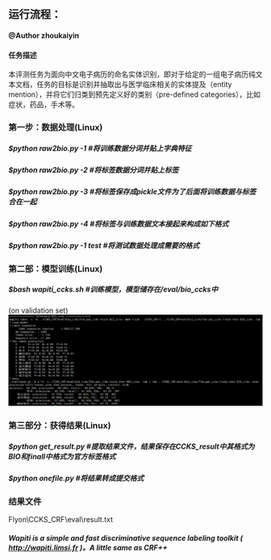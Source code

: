 ## 运行流程：
#### @Author zhoukaiyin
#### 任务描述
本评测任务为面向中文电子病历的命名实体识别，即对于给定的一组电子病历纯文本文档，任务的目标是识别并抽取出与医学临床相关的实体提及（entity mention），并将它们归类到预先定义好的类别（pre-defined categories），比如症状，药品，手术等。


### 第一步：数据处理(Linux)

##### $python raw2bio.py -1        #将训练数据分词并贴上字典特征
##### $python raw2bio.py -2        #将标签数据分词并贴上标签
##### $python raw2bio.py -3        #将标签保存成pickle文件为了后面将训练数据与标签合在一起
##### $python raw2bio.py -4        #将标签与训练数据文本接起来构成如下格式
##### $python raw2bio.py -1 test   #将测试数据处理成需要的格式


### 第二部：模型训练(Linux)


##### $bash wapiti_ccks.sh    #训练模型，模型储存在/eval/bio_ccks中

(on validation set)
![](1-1.png)

### 第三部分：获得结果(Linux)


##### $python get_result.py        #提取结果文件，结果保存在CCKS_result中其格式为BIO和finall中格式为官方标签格式
##### $python onefile.py           #将结果转成提交格式


### 结果文件
Flyon\CCKS_CRF\eval\result.txt


##### Wapiti is a simple and fast discriminative sequence labeling toolkit ( http://wapiti.limsi.fr )。A little same as CRF++

